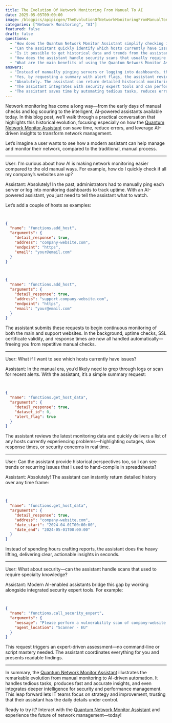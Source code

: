 ```yaml
---
title: The Evolution Of Network Monitoring From Manual To AI
date: 2025-05-05T09:00:00
image: /blogpics/apipicgen/TheEvolutionOfNetworkMonitoringFromManualToAI-U8U7ZM19OZ.jpg
categories: ["Network Monitoring", "AI"]
featured: false
draft: false
questions:
  - "How does the Quantum Network Monitor Assistant simplify checking if company websites are up?"
  - "Can the assistant quickly identify which hosts currently have issues?"
  - "Is it possible to get historical data and trends from the assistant?"
  - "How does the assistant handle security scans that usually require expert knowledge?"
  - "What are the main benefits of using the Quantum Network Monitor Assistant compared to traditional network monitoring?"
answers:
  - "Instead of manually pinging servers or logging into dashboards, the assistant allows you to add hosts for continuous monitoring. It automatically checks uptime, SSL certificate validity, and response times, freeing you from repetitive manual checks."
  - "Yes, by requesting a summary with alert flags, the assistant reviews the latest monitoring data and provides a real-time list of hosts experiencing problems such as outages, slow responses, or security concerns."
  - "Absolutely. The assistant can return detailed historical monitoring data over any specified time frame, allowing you to see trends or recurring issues without manually compiling reports."
  - "The assistant integrates with security expert tools and can perform vulnerability scans, like using Nmap, on your behalf. It coordinates the scan and presents the findings in an easy-to-understand format, eliminating the need for command-line expertise."
  - "The assistant saves time by automating tedious tasks, reduces errors through AI-driven insights, provides fast and accurate monitoring data, integrates security assessments, and allows IT teams to focus on strategic improvements rather than daily manual checks."
---
```

Network monitoring has come a long way—from the early days of manual checks and log scouring to the intelligent, AI-powered assistants available today. In this blog post, we’ll walk through a practical conversation that highlights this historical evolution, focusing especially on how the [Quantum Network Monitor Assistant](https://readyforquantum.com/?assistant=open) can save time, reduce errors, and leverage AI-driven insights to transform network management.

Let’s imagine a user wants to see how a modern assistant can help manage and monitor their network, compared to the traditional, manual process.

---

User: I'm curious about how AI is making network monitoring easier compared to the old manual ways. For example, how do I quickly check if all my company’s websites are up?

Assistant: Absolutely! In the past, administrators had to manually ping each server or log into monitoring dashboards to track uptime. With an AI-powered assistant, you just need to tell the assistant what to watch.

Let’s add a couple of hosts as examples:
```json


{
  "name": "functions.add_host",
  "arguments": {
    "detail_response": true,
    "address": "company-website.com",
    "endpoint": "https",
    "email": "your@email.com"
  }
}
```
```json


{
  "name": "functions.add_host",
  "arguments": {
    "detail_response": true,
    "address": "support.company-website.com",
    "endpoint": "https",
    "email": "your@email.com"
  }
}
```

The assistant submits these requests to begin continuous monitoring of both the main and support websites. In the background, uptime checks, SSL certificate validity, and response times are now all handled automatically—freeing you from repetitive manual checks.

---

User: What if I want to see which hosts currently have issues?

Assistant: In the manual era, you’d likely need to grep through logs or scan for recent alerts. With the assistant, it’s a simple summary request:
```json


{
  "name": "functions.get_host_data",
  "arguments": {
    "detail_response": true,
    "dataset_id": 0,
    "alert_flag": true
  }
}
```

The assistant reviews the latest monitoring data and quickly delivers a list of any hosts currently experiencing problems—highlighting outages, slow response times, or security concerns in real time.

---

User: Can the assistant provide historical perspectives too, so I can see trends or recurring issues that I used to hand-compile in spreadsheets?

Assistant: Absolutely! The assistant can instantly return detailed history over any time frame:
```json


{
  "name": "functions.get_host_data",
  "arguments": {
    "detail_response": true,
    "address": "company-website.com",
    "date_start": "2024-04-01T00:00:00",
    "date_end": "2024-05-01T00:00:00"
  }
}
```

Instead of spending hours crafting reports, the assistant does the heavy lifting, delivering clear, actionable insights in seconds.

---

User: What about security—can the assistant handle scans that used to require specialty knowledge?

Assistant: Modern AI-enabled assistants bridge this gap by working alongside integrated security expert tools. For example:
```json


{
  "name": "functions.call_security_expert",
  "arguments": {
    "message": "Please perform a vulnerability scan of company-website.com using Nmap. I am authorized to request this scan.",
    "agent_location": "Scanner - EU"
  }
}
```

This request triggers an expert-driven assessment—no command-line or script mastery needed. The assistant coordinates everything for you and presents readable findings.

---

In summary, the [Quantum Network Monitor Assistant](https://readyforquantum.com/?assistant=open) illustrates the remarkable evolution from manual monitoring to AI-driven automation. It handles tedious tasks, produces fast and accurate insights, and even integrates deeper intelligence for security and performance management. This leap forward lets IT teams focus on strategy and improvement, trusting that their assistant has the daily details under control.

Ready to try it? Interact with the [Quantum Network Monitor Assistant](https://readyforquantum.com/?assistant=open) and experience the future of network management—today!